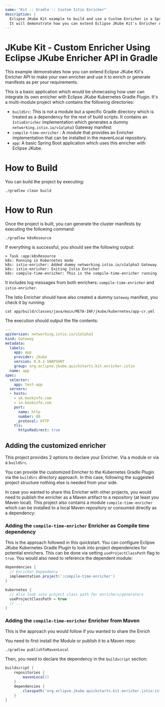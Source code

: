 ```yaml
---
name: "Kit :: Gradle :: Custom Istio Enricher"
description: |
  Eclipse JKube Kit example to build and use a Custom Enricher in a SpringBoot Gradle Application.
  It will demonstrate how you can extend Eclipse JKube Kit's Enricher API to make your own enricher and use it to enrich or generate manifests as per your requirements.
---
```

# JKube Kit - Custom Enricher Using Eclipse JKube Enricher API in Gradle

This example demonstrates how you can extend Eclipse JKube Kit's Enricher API to make your own enricher and use it to enrich or generate manifests as per your requirements.

This is a basic application which would be showcasing how user can integrate its own enricher with Eclipse JKube
Kubernetes Gradle Plugin. It's a multi-module project which contains the following directories:

- `buildSrc`: This is not a module but a specific Gradle directory which is treated as a dependency for the rest of build
  scripts.
  It contains an `IstioEnricher` implementation which generates a dummy `networking.istio.io/v1alpha3` Gateway manifest
- `compile-time-enricher` : A module that provides an Enricher implementation that can be installed in the mavenLocal
  repository.
- `app`: A basic Spring Boot application which uses this enricher with Eclipse JKube.

# How to Build

You can build the project by executing:
```shell
./gradlew clean build
```

# How to Run

Once the project is built, you can generate the cluster manifests by executing the following command:
```shell
./gradlew k8sResource
```

If everything is successful, you should see the following output:
```
> Task :app:k8sResource
k8s: Running in Kubernetes mode
k8s: istio-enricher: Added dummy networking.istio.io/v1alpha3 Gateway
k8s: istio-enricher: Exiting Istio Enricher
k8s: compile-time-enricher: This is the compile-time-enricher running
```
It includes log messages from both enrichers: `compile-time-enricher` and `istio-enricher`.

The Istio Enricher should have also created a dummy `Gateway` manifest, you check it by running:
```shell
cat app/build/classes/java/main/META-INF/jkube/kubernetes/app-cr.yml 
```

The execution should output the file contents:
```yaml
---
apiVersion: networking.istio.io/v1alpha3
kind: Gateway
metadata:
  labels:
    app: app
    provider: jkube
    version: 0.0.1-SNAPSHOT
    group: org.eclipse.jkube.quickstarts.kit.enricher.istio
  name: app
spec:
  selector:
    app: test-app
  servers:
  - hosts:
    - uk.bookinfo.com
    - in.bookinfo.com
    port:
      name: http
      number: 80
      protocol: HTTP
    tls:
      httpsRedirect: true
```

## Adding the customized enricher

This project provides 2 options to declare your Enricher. Via a module or via a `buildSrc`.

You can provide the customized Enricher to the Kubernetes Gradle Plugin via the `buildSrc` directory approach.
In this case, following the suggested project structure nothing else is needed from your side.

In case you wanted to share this Enricher with other projects, you would need to publish the enricher as a Maven artifact
to a repository (at least you Maven local). This project also contains a module `compile-time-enricher` which can be
installed to a local Maven repository or consumed directly as a dependency:

### Adding the `compile-time-enricher` Enricher as Compile time dependency

This is the approach followed in this quickstart.
You can configure Eclipse JKube Kubernetes Gradle Plugin to look into project dependencies for potential enrichers.
This can be done via setting `useProjectClassPath` flag to `true`. You would also need to reference the dependent module:

```groovy
dependencies {
  // Enricher Dependency
  implementation project(':compile-time-enricher')
}

kubernetes {
  // Also look into project class path for enrichers/generators
  useProjectClassPath = true
  // ...
}
```

### Adding the `compile-time-enricher` Enricher from Maven

This is the approach you would follow if you wanted to share the Enrich

You need to first install the Module or publish it to a Maven repo:
```shell
./gradlew publishToMavenLocal
```

Then, you need to declare the dependency in the `buildscript` section:
```groovy
buildscript {
    repositories {
        mavenLocal()
    }
    dependencies {
        classpath('org.eclipse.jkube.quickstarts.kit.enricher.istio:istio-enricher:0.0.0-SNAPSHOT')
    }
}
```

